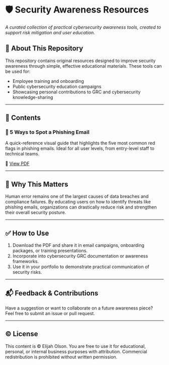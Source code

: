 # 🛡️ Security Awareness Resources  
*A curated collection of practical cybersecurity awareness tools, created to support risk mitigation and user education.*

## 📘 About This Repository

This repository contains original resources designed to improve security awareness through simple, effective educational materials. These tools can be used for:

- Employee training and onboarding
- Public cybersecurity education campaigns
- Showcasing personal contributions to GRC and cybersecurity knowledge-sharing

---

## 📂 Contents

### 📄 5 Ways to Spot a Phishing Email
A quick-reference visual guide that highlights the five most common red flags in phishing emails. Ideal for all user levels, from entry-level staff to technical teams.

🔗 [View PDF](https://github.com/elijah-i-olson/security-awareness-resources/blob/main/phishing-email-guide/5%20WAYS%20TO%20SPOT%20A%20PHISHING%20EMAIL.pdf)

---

## 🎯 Why This Matters

Human error remains one of the largest causes of data breaches and compliance failures. By educating users on how to identify threats like phishing emails, organizations can drastically reduce risk and strengthen their overall security posture.

---

## ✅ How to Use

1. Download the PDF and share it in email campaigns, onboarding packages, or training presentations.
2. Incorporate into cybersecurity GRC documentation or awareness frameworks.
3. Use it in your portfolio to demonstrate practical communication of security risks.

---

## 📬 Feedback & Contributions

Have a suggestion or want to collaborate on a future awareness piece?  
Feel free to submit an issue or pull request.

---

## ©️ License

This content is © Elijah Olson. You are free to use it for educational, personal, or internal business purposes with attribution. Commercial redistribution is prohibited without written permission.
